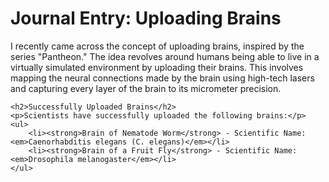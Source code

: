 <!DOCTYPE html>
<html lang="en">
<head>
    <meta charset="UTF-8">
    <meta name="viewport" content="width=device-width, initial-scale=1.0">
    <title>Journal Entry: Uploading Brains</title>
</head>
<body>
    <h1>Journal Entry: Uploading Brains</h1>
    <p>I recently came across the concept of uploading brains, inspired by the series "Pantheon." The idea revolves around humans being able to live in a virtually simulated environment by uploading their brains. This involves mapping the neural connections made by the brain using high-tech lasers and capturing every layer of the brain to its micrometer precision.</p>

    <h2>Successfully Uploaded Brains</h2>
    <p>Scientists have successfully uploaded the following brains:</p>
    <ul>
        <li><strong>Brain of Nematode Worm</strong> - Scientific Name: <em>Caenorhabditis elegans (C. elegans)</em></li>
        <li><strong>Brain of a Fruit Fly</strong> - Scientific Name: <em>Drosophila melanogaster</em></li>
    </ul>
</body>
</html>
